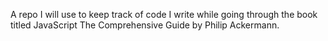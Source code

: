 A repo I will use to keep track of code I write while going through the book titled JavaScript The Comprehensive Guide by Philip Ackermann.
